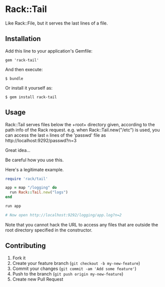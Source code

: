 # Rack::Tail

Like Rack::File, but it serves the last lines of a file.

## Installation

Add this line to your application's Gemfile:

    gem 'rack-tail'

And then execute:

    $ bundle

Or install it yourself as:

    $ gem install rack-tail

## Usage

Rack::Tail serves files below the +root+ directory given, according to the path info of the Rack request.
e.g. when Rack::Tail.new("/etc") is used, you can access the last `n` lines of the 'passwd' file
as http://localhost:9292/passwd?n=3

Great idea...

Be careful how you use this.

Here's a legitimate example.

```ruby
require 'rack/tail'

app = map "/logging" do
  run Rack::Tail.new("logs")
end

run app

# Now open http://localhost:9292/logging/app.log?n=2

```

Note that you cannot hack the URL to access any files that are outside the root directory specified in the constructor.

## Contributing

1. Fork it
2. Create your feature branch (`git checkout -b my-new-feature`)
3. Commit your changes (`git commit -am 'Add some feature'`)
4. Push to the branch (`git push origin my-new-feature`)
5. Create new Pull Request
